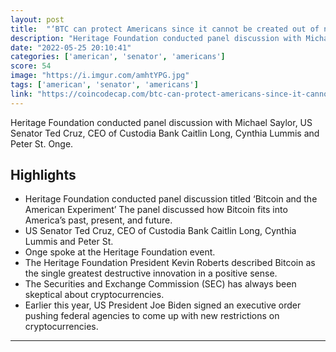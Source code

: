 ```yaml
---
layout: post
title:  "‘BTC can protect Americans since it cannot be created out of nothing’: President of the Heritage Foundation"
description: "Heritage Foundation conducted panel discussion with Michael Saylor, US Senator Ted Cruz, CEO of Custodia Bank Caitlin Long, Cynthia Lummis and Peter St. Onge."
date: "2022-05-25 20:10:41"
categories: ['american', 'senator', 'americans']
score: 54
image: "https://i.imgur.com/amhtYPG.jpg"
tags: ['american', 'senator', 'americans']
link: "https://coincodecap.com/btc-can-protect-americans-since-it-cannot-be-created-out-of-nothing-president-of-the-heritage-foundation"
---
```


Heritage Foundation conducted panel discussion with Michael Saylor, US Senator Ted Cruz, CEO of Custodia Bank Caitlin Long, Cynthia Lummis and Peter St. Onge.

## Highlights

- Heritage Foundation conducted panel discussion titled ‘Bitcoin and the American Experiment’ The panel discussed how Bitcoin fits into America’s past, present, and future.
- US Senator Ted Cruz, CEO of Custodia Bank Caitlin Long, Cynthia Lummis and Peter St.
- Onge spoke at the Heritage Foundation event.
- The Heritage Foundation President Kevin Roberts described Bitcoin as the single greatest destructive innovation in a positive sense.
- The Securities and Exchange Commission (SEC) has always been skeptical about cryptocurrencies.
- Earlier this year, US President Joe Biden signed an executive order pushing federal agencies to come up with new restrictions on cryptocurrencies.

---
